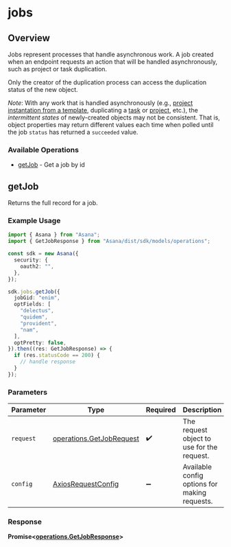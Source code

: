 # jobs

## Overview

Jobs represent processes that handle asynchronous work. A job created when an endpoint requests an action that will be handled asynchronously, such as project or task duplication.

Only the creator of the duplication process can access the duplication status of the new object.

*Note*: With any work that is handled asynchronously (e.g., [project instantation from a template](/docs/instantiate-a-project-from-a-project-template), duplicating a [task](/docs/duplicate-a-task) or [project](/docs/duplicate-a-project), etc.), the *intermittent states* of newly-created objects may not be consistent. That is, object properties may return different values each time when polled until the job `status` has returned a `succeeded` value.

### Available Operations

* [getJob](#getjob) - Get a job by id

## getJob

Returns the full record for a job.

### Example Usage

```typescript
import { Asana } from "Asana";
import { GetJobResponse } from "Asana/dist/sdk/models/operations";

const sdk = new Asana({
  security: {
    oauth2: "",
  },
});

sdk.jobs.getJob({
  jobGid: "enim",
  optFields: [
    "delectus",
    "quidem",
    "provident",
    "nam",
  ],
  optPretty: false,
}).then((res: GetJobResponse) => {
  if (res.statusCode == 200) {
    // handle response
  }
});
```

### Parameters

| Parameter                                                            | Type                                                                 | Required                                                             | Description                                                          |
| -------------------------------------------------------------------- | -------------------------------------------------------------------- | -------------------------------------------------------------------- | -------------------------------------------------------------------- |
| `request`                                                            | [operations.GetJobRequest](../../models/operations/getjobrequest.md) | :heavy_check_mark:                                                   | The request object to use for the request.                           |
| `config`                                                             | [AxiosRequestConfig](https://axios-http.com/docs/req_config)         | :heavy_minus_sign:                                                   | Available config options for making requests.                        |


### Response

**Promise<[operations.GetJobResponse](../../models/operations/getjobresponse.md)>**


